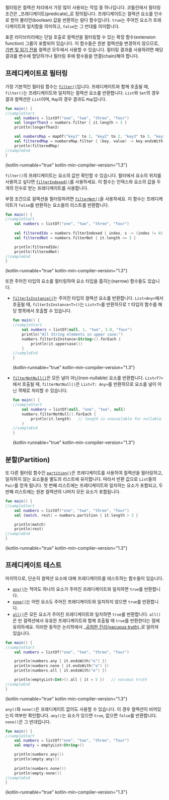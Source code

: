 [//]: # (title: 컬렉션 필터링)

필터링은 컬렉션 처리에서 가장 많이 사용되는 작업 중 하나입니다.
코틀린에서 필터링 조건은 _프레디케이트(predicate)_로 정의됩니다. 프레디케이트는 컬렉션 요소를 인수로 받아 불리언(boolean) 값을 반환하는 람다 함수입니다. `true`는 주어진 요소가 프레디케이트와 일치함을 의미하고, `false`는 그 반대를 의미합니다.

표준 라이브러리에는 단일 호출로 컬렉션을 필터링할 수 있는 확장 함수(extension function) 그룹이 포함되어 있습니다.
이 함수들은 원본 컬렉션을 변경하지 않으므로, [가변 및 읽기 전용](collections-overview.md#collection-types) 컬렉션 모두에서 사용할 수 있습니다. 필터링 결과를 사용하려면 해당 결과를 변수에 할당하거나 필터링 후에 함수들을 연결(chain)해야 합니다.

## 프레디케이트로 필터링

가장 기본적인 필터링 함수는 [`filter()`](https://kotlinlang.org/api/latest/jvm/stdlib/kotlin.collections/filter.html)입니다.
프레디케이트와 함께 호출될 때, `filter()`는 프레디케이트와 일치하는 컬렉션 요소를 반환합니다.
`List`와 `Set`의 경우 결과 컬렉션은 `List`이며, `Map`의 경우 결과도 `Map`입니다.

```kotlin
fun main() {
//sampleStart
    val numbers = listOf("one", "two", "three", "four")  
    val longerThan3 = numbers.filter { it.length > 3 }
    println(longerThan3)

    val numbersMap = mapOf("key1" to 1, "key2" to 2, "key3" to 3, "key11" to 11)
    val filteredMap = numbersMap.filter { (key, value) -> key.endsWith("1") && value > 10}
    println(filteredMap)
//sampleEnd
}
```
{kotlin-runnable="true" kotlin-min-compiler-version="1.3"}

`filter()`의 프레디케이트는 요소의 값만 확인할 수 있습니다.
필터에서 요소의 위치를 사용하고 싶다면 [`filterIndexed()`](https://kotlinlang.org/api/latest/jvm/stdlib/kotlin.collections/filter-indexed.html)를 사용하세요.
이 함수는 인덱스와 요소의 값을 두 개의 인수로 받는 프레디케이트를 사용합니다. 

부정 조건으로 컬렉션을 필터링하려면 [`filterNot()`](https://kotlinlang.org/api/latest/jvm/stdlib/kotlin.collections/filter-not.html)을 사용하세요.
이 함수는 프레디케이트가 `false`를 반환하는 요소들의 리스트를 반환합니다.

```kotlin
fun main() {
//sampleStart
    val numbers = listOf("one", "two", "three", "four")
    
    val filteredIdx = numbers.filterIndexed { index, s -> (index != 0) && (s.length < 5)  }
    val filteredNot = numbers.filterNot { it.length <= 3 }

    println(filteredIdx)
    println(filteredNot)
//sampleEnd
}
```
{kotlin-runnable="true" kotlin-min-compiler-version="1.3"}

또한 주어진 타입의 요소를 필터링하여 요소 타입을 좁히는(narrow) 함수들도 있습니다.

* [`filterIsInstance()`](https://kotlinlang.org/api/latest/jvm/stdlib/kotlin.collections/filter-is-instance.html)는
    주어진 타입의 컬렉션 요소를 반환합니다. `List<Any>`에서 호출될 때, `filterIsInstance<T>()`는 `List<T>`를 반환하므로
    `T` 타입의 함수를 해당 항목에서 호출할 수 있습니다.

    ```kotlin
    fun main() {
    //sampleStart
        val numbers = listOf(null, 1, "two", 3.0, "four")
        println("All String elements in upper case:")
        numbers.filterIsInstance<String>().forEach {
            println(it.uppercase())
        }
    //sampleEnd
    }
    ```
    {kotlin-runnable="true" kotlin-min-compiler-version="1.3"}

* [`filterNotNull()`](https://kotlinlang.org/api/latest/jvm/stdlib/kotlin.collections/filter-not-null.html)은 모든
    널이 아닌(non-nullable) 요소를 반환합니다. `List<T?>`에서 호출될 때, `filterNotNull()`은 `List<T: Any>`를 반환하므로
    요소를 널이 아닌 객체로 처리할 수 있습니다.

    ```kotlin
    fun main() {
    //sampleStart
        val numbers = listOf(null, "one", "two", null)
        numbers.filterNotNull().forEach {
            println(it.length)   // length is unavailable for nullable Strings
        }
    //sampleEnd
    }
    ```
    {kotlin-runnable="true" kotlin-min-compiler-version="1.3"}

## 분할(Partition)

또 다른 필터링 함수인 [`partition()`](https://kotlinlang.org/api/latest/jvm/stdlib/kotlin.collections/partition.html)은
프레디케이트를 사용하여 컬렉션을 필터링하고, 일치하지 않는 요소들을 별도의 리스트에 유지합니다.
따라서 반환 값으로 `List`들의 `Pair`를 얻게 됩니다. 첫 번째 리스트에는 프레디케이트와 일치하는 요소가 포함되고,
두 번째 리스트에는 원본 컬렉션의 나머지 모든 요소가 포함됩니다.

```kotlin
fun main() {
//sampleStart
    val numbers = listOf("one", "two", "three", "four")
    val (match, rest) = numbers.partition { it.length > 3 }

    println(match)
    println(rest)
//sampleEnd
}
```
{kotlin-runnable="true" kotlin-min-compiler-version="1.3"}

## 프레디케이트 테스트

마지막으로, 단순히 컬렉션 요소에 대해 프레디케이트를 테스트하는 함수들이 있습니다.

* [`any()`](https://kotlinlang.org/api/latest/jvm/stdlib/kotlin.collections/any.html)는 적어도 하나의 요소가 주어진 프레디케이트와 일치하면 `true`를 반환합니다.
* [`none()`](https://kotlinlang.org/api/latest/jvm/stdlib/kotlin.collections/none.html)는 어떤 요소도 주어진 프레디케이트와 일치하지 않으면 `true`를 반환합니다.
* [`all()`](https://kotlinlang.org/api/latest/jvm/stdlib/kotlin.collections/all.html)은 모든 요소가 주어진 프레디케이트와 일치하면 `true`를 반환합니다.
    `all()`은 빈 컬렉션에서 유효한 프레디케이트와 함께 호출될 때 `true`를 반환한다는 점에 유의하세요. 이러한 동작은 논리학에서 _[공허한 진리(vacuous truth)](https://en.wikipedia.org/wiki/Vacuous_truth)_로 알려져 있습니다.

```kotlin
fun main() {
//sampleStart
    val numbers = listOf("one", "two", "three", "four")

    println(numbers.any { it.endsWith("e") })
    println(numbers.none { it.endsWith("a") })
    println(numbers.all { it.endsWith("e") })

    println(emptyList<Int>().all { it > 5 })   // vacuous truth
//sampleEnd
}
```
{kotlin-runnable="true" kotlin-min-compiler-version="1.3"}

`any()`와 `none()`은 프레디케이트 없이도 사용할 수 있습니다. 이 경우 컬렉션이 비어있는지 여부만 확인합니다.
`any()`는 요소가 있으면 `true`, 없으면 `false`를 반환합니다. `none()`은 그 반대입니다.

```kotlin
fun main() {
//sampleStart
    val numbers = listOf("one", "two", "three", "four")
    val empty = emptyList<String>()

    println(numbers.any())
    println(empty.any())
    
    println(numbers.none())
    println(empty.none())
//sampleEnd
}
```
{kotlin-runnable="true" kotlin-min-compiler-version="1.3"}
